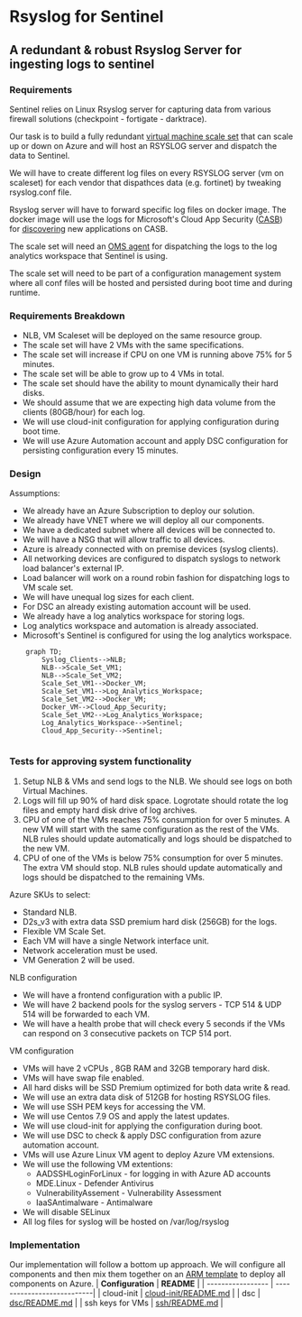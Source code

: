 # Rsyslog for Sentinel
## A redundant & robust Rsyslog Server for ingesting logs to sentinel
### Requirements 
Sentinel relies on Linux Rsyslog server for capturing data from various firewall solutions (checkpoint - fortigate - darktrace).

Our task is to build a fully redundant [virtual machine scale set](https://docs.microsoft.com/en-us/azure/virtual-machine-scale-sets/overview) that can scale up or down on Azure and will host an RSYSLOG server and dispatch the data to Sentinel.

We will have to create different log files on every RSYSLOG server (vm on scaleset) for each vendor that dispathces data (e.g. fortinet) by tweaking rsyslog.conf file. 

Rsyslog server will have to forward specific log files on docker image. The docker image will use the logs for Microsoft's Cloud App Security ([CASB](https://en.wikipedia.org/wiki/Cloud_access_security_broker)) for [discovering](https://docs.microsoft.com/en-us/defender-cloud-apps/discovery-docker-ubuntu-azure?tabs=centos) new applications on CASB.    

The scale set will need an [OMS agent](https://github.com/microsoft/OMS-Agent-for-Linux) for dispatching the logs to the log analytics workspace that Sentinel is using. 

The scale set will need to be part of a configuration management system where all conf files will be hosted and persisted during boot time and during runtime.

### Requirements Breakdown 
- NLB, VM Scaleset will be deployed on the same resource group. 
- The scale set will have 2 VMs with the same specifications.
- The scale set will increase if CPU on one VM is running above 75% for 5 minutes.
- The scale set will be able to grow up to 4 VMs in total.
- The scale set should have the ability to mount dynamically their hard disks.
- We should assume that we are expecting high data volume from the clients (80GB/hour) for each log.   
- We will use cloud-init configuration for applying configuration during boot time.
- We will use Azure Automation account and apply DSC configuration for persisting configuration every 15 minutes.

### Design
Assumptions:
- We already have an Azure Subscription to deploy our solution.
- We already have VNET where we will deploy all our components.
- We have a dedicated subnet where all devices will be connected to.
- We will have a NSG that will allow traffic to all devices.
- Azure is already connected with on premise devices (syslog clients).
- All networking devices are configured to dispatch syslogs to network load balancer's external IP.
- Load balancer will work on a round robin fashion for dispatching logs to VM scale set.
- We will have unequal log sizes for each client.
- For DSC an already existing automation account will be used.
- We already have a log analytics workspace for storing logs.
- Log analytics workspace and automation is already associated. 
- Microsoft's Sentinel is configured for using the log analytics workspace.

```mermaid
    graph TD;
        Syslog_Clients-->NLB;
        NLB-->Scale_Set_VM1;
        NLB-->Scale_Set_VM2;
        Scale_Set_VM1-->Docker_VM;
        Scale_Set_VM1-->Log_Analytics_Workspace;
        Scale_Set_VM2-->Docker_VM;
        Docker_VM-->Cloud_App_Security;
        Scale_Set_VM2-->Log_Analytics_Workspace;
        Log_Analytics_Workspace-->Sentinel;
        Cloud_App_Security-->Sentinel;
        
```

### Tests for approving system functionality
1. Setup NLB & VMs and send logs to the NLB.
   We should see logs on both Virtual Machines.
2. Logs will fill up 90% of hard disk space.
   Logrotate should rotate the log files and empty hard disk drive of log archives.
3. CPU of one of the VMs reaches 75% consumption for over 5 minutes.
   A new VM will start with the same configuration as the rest of the VMs.
   NLB rules should update automatically and logs should be dispatched to the new VM.
4. CPU of one of the VMs is below 75% consumption for over 5 minutes.
   The extra VM should stop. 
   NLB rules should update automatically and logs should be dispatched to the remaining VMs. 

Azure SKUs to select:
- Standard NLB.
- D2s_v3 with extra data SSD premium hard disk (256GB) for the logs.
- Flexible VM Scale Set. 
- Each VM will have a single Network interface unit.
- Network acceleration must be used.
- VM Generation 2 will be used.
 
NLB configuration
- We will have a frontend configuration with a public IP.
- We will have 2 backend pools for the syslog servers - TCP 514 & UDP 514 will be forwarded to each VM.
- We will have a health probe that will check every 5 seconds if the VMs can respond on 3 consecutive packets on TCP 514 port.

VM configuration
- VMs will have 2 vCPUs , 8GB RAM and 32GB temporary hard disk.
- VMs will have swap file enabled.
- All hard disks will be SSD Premium optimized for both data write & read. 
- We will use an extra data disk of 512GB for hosting RSYSLOG files.
- We will use SSH PEM keys for accessing the VM.
- We will use Centos 7.9 OS and apply the latest updates.
- We will use cloud-init for applying the configuration during boot.
- We will use DSC to check & apply DSC configuration from azure automation account. 
- VMs will use Azure Linux VM agent to deploy Azure VM extensions. 
- We will use the following VM extentions:
    - AADSSHLoginForLinux - for logging in with Azure AD accounts
    - MDE.Linux - Defender Antivirus  
    - VulnerabilityAssement - Vulnerability Assessment
    - IaaSAntimalware - Antimalware 
- We will disable SELinux
- All log files for syslog will be hosted on /var/log/rsyslog

### Implementation
Our implementation will follow a bottom up approach. We will configure all components and then mix them together on an [ARM template](https://docs.microsoft.com/en-us/azure/azure-resource-manager/templates/) to deploy all components on Azure.
| **Configuration** | **README**                 |
| ----------------- | ---------------------------|
| cloud-init        | [cloud-init/README.md][ci] |
| dsc               | [dsc/README.md][dsc]       |
| ssh keys for VMs  | [ssh/README.md][ssh]       |

[ci]: <https://github.com/sip03ds/AzAdmin/tree/original/RSyslog_Sentinel/cloud-init/README.md>
[dsc]: <https://github.com/sip03ds/AzAdmin/tree/original/RSyslog_Sentinel/dsc/README.md>
[ssh]: <https://github.com/sip03ds/AzAdmin/tree/original/RSyslog_Sentinel/ssh/README.md>
